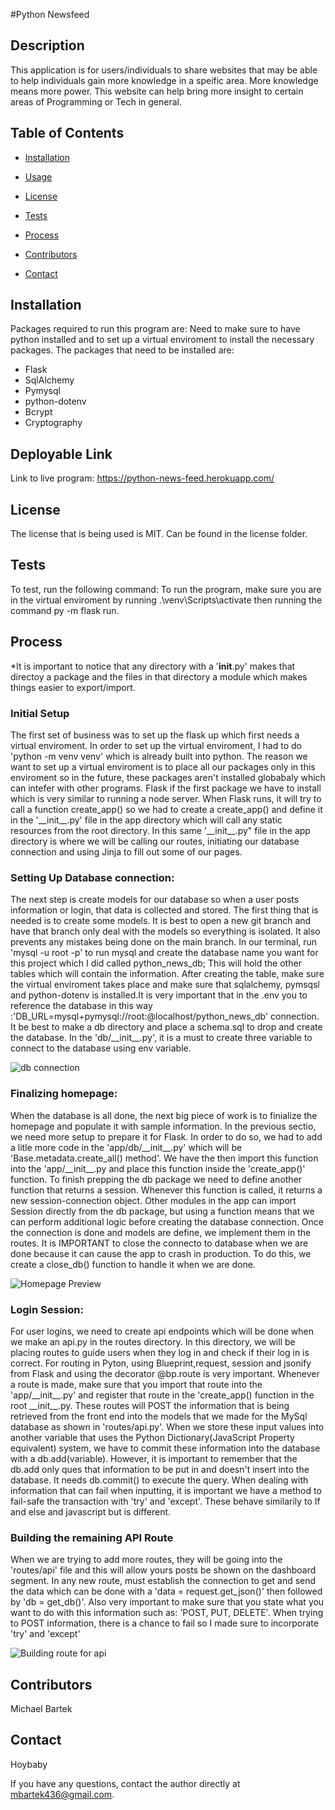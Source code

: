 #Python Newsfeed

## Description
This application is for users/individuals to share websites that may be able to help individuals gain more knowledge in a speific area. More knowledge means more power. This website can help bring more insight to certain areas of Programming or Tech in general. 

## Table of Contents

* [Installation](#installation)

* [Usage](#usage)

* [License](#license)

* [Tests](#tests)

* [Process](#process)

* [Contributors](#contributors)

* [Contact](#contact)


## Installation
Packages required to run this program are: Need to make sure to have python installed and to set up a virtual enviroment to install the necessary packages. The packages that need to be installed are:
    <ul>
    <li>Flask</li>
    <li>SqlAlchemy</li>
    <li>Pymysql</li>
    <li>python-dotenv</li>
    <li>Bcrypt</li>
    <li>Cryptography</li>
    </ul>
 


## Deployable Link
Link to live program: https://python-news-feed.herokuapp.com/


## License
The license that is being used is MIT. Can be found in the license folder.


## Tests
To test, run the following command: To run the program, make sure you are in the virtual enviroment by running .\venv\Scripts\activate then running the command py -m flask run.

## Process
 


 *It is important to notice that any directory with a '__init__.py' makes that directoy a package and the files in that directory a module which makes things easier to export/import.
    
<h3>Initial Setup</h3>
<p>The first set of business was to set up the flask up which first needs a virtual enviroment. In order to set up the virtual enviroment, I had to do 'python -m venv venv' which is already built into python. The reason we want to set up a virtual enviroment is to place all our packages only in this enviroment so in the future, these packages aren't installed globabaly which can intefer with other programs. Flask if the first package we have to install which is very similar to running a node server. When Flask runs, it will try to call a function create_app() so we had to create a create_app() and define it in the '__init__.py' file in the app directory which will call any static resources from the root directory. In this same '__init__.py" file in the app directory is where we will be calling our routes, initiating our database connection and using Jinja to fill out some of our pages.</p>



<h3>Setting Up Database connection:</h3>

<p>The next step is create models for our database so when a user posts information or login, that data is collected and stored. The first thing that is needed is to create some models. It is best to open a new git branch and have that branch only deal with the models so everything is isolated. It also prevents any mistakes being done on the main branch. In our terminal, run 'mysql -u root -p' to run mysql and create the database name you want for this project which I did called python_news_db; This will hold the other tables which will contain the information. After creating the table, make sure the virtual enviroment takes place and make sure that sqlalchemy, pymsqsl and python-dotenv is installed.It is very important that in the .env you to reference the database in this way :'DB_URL=mysql+pymysql://root:<password>@localhost/python_news_db' connection. It be best to make a db directory and place a schema.sql to drop and create the database. In the 'db/__init__.py', it is a must to create three variable to connect to the database using env variable.</p>

![db connection](https://user-images.githubusercontent.com/70716786/112416334-dc8f7080-8cfb-11eb-9ac3-c0cf6c54cd8f.PNG)




<h3>Finalizing homepage:</h3>

<p>
When the database is all done, the next big piece of work is to finialize the homepage and populate it with sample information. In the previous sectio, we need more setup to prepare it for Flask. In order to do so, we had to add a litle more code in the 'app/db/__init__.py' which will be 'Base.metadata.create_all() method'. We have the then import this function into the 'app/__init__.py and place this function inside the 'create_app()' function. To finish prepping the db package we need to define another function that returns a session. Whenever this function is called, it returns a new session-connection object. Other modules in the app can import Session directly from the db package, but using a function means that we can perform additional logic before creating the database connection. Once the connection is done and models are define, we implement them in the routes. It is IMPORTANT to close the connecto to database when we are done because it can cause the app to crash in production.  To do this, we create a close_db() function to handle it when we are done.</p>

![Homepage Preview](https://user-images.githubusercontent.com/70716786/112416192-933f2100-8cfb-11eb-802e-877b2f23aabe.PNG)




<h3>Login Session:</h3>

<p>For user logins, we need to create api endpoints which will be done when we make an api.py in the routes directory. In this directory, we will be placing routes to guide users when they log in and check if their log in is correct. For routing in Pyton, using Blueprint,request, session and jsonify from Flask and using the decorator @bp.route is very important. Whenever a route is made, make sure that you import that route into the 'app/__init__.py' and register that route in the 'create_app() function in the root __init__.py. These routes will POST the information that is being retrieved from the front end into the models that we made for the MySql database as shown in 'routes/api.py'. When we store these input values into another variable that uses the Python Dictionary(JavaScript Property equivalent) system, we have to commit these information into the database with a db.add(variable). However, it is important to remember that the db.add only ques that information to be put in and doesn't insert into the database. It needs db.commit() to execute the query. When dealing with information that can fail when inputting, it is important we have a method to fail-safe the transaction with 'try' and 'except'. These behave similarily to If and else and javascript but is different.</p>


<h3>Building the remaining API Route</h3>

<p>When we are trying to add more routes, they will be going into the 'routes/api' file and this will allow yours posts be shown on the dashboard segment. In any new route, must establish the connection to get and send the data which can be done with a 'data = request.get_json()' then followed by 'db = get_db()'. Also very important to make sure that you state what you want to do with this information such as: 'POST, PUT, DELETE'. When trying to POST information, there is a chance to fail so I made sure to incorporate 'try' and 'except'</p>

![Building route for api](https://user-images.githubusercontent.com/70716786/112415928-1dd35080-8cfb-11eb-80d6-89763c41faff.PNG)






## Contributors
Michael Bartek


## Contact
Hoybaby

If you have any questions, contact the author directly at mbartek436@gmail.com.
